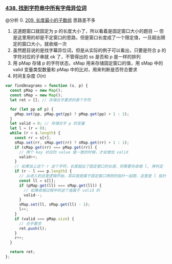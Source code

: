 
### [438. 找到字符串中所有字母异位词](https://leetcode-cn.com/problems/find-all-anagrams-in-a-string/solution/hua-dong-chuang-kou-by-jzsq_lyx-n5qp/)
@分析
0. [209. 长度最小的子数组](https://leetcode-cn.com/problems/minimum-size-subarray-sum/submissions/) 思路差不多
1. 这道题窗口就固定为 p 的长度大小了，所以看着是固定窗口大小的题目 -- 但是这里用的却是不定窗口的思路，但是窗口长度成了一个限定值，一旦超出限定的窗口大小，就收缩一次
2. 虽然题目说的是找字幕异位词，但是从实际的例子可以看出，只要是符合 p 的字符对应的子串就 ok 了，不管得出的 ss 是否和 p 是一样的排列
3. 用 pMap 存储 p 的字符状态，sMap 用来存储固定窗口的值，用 sMap 中的 valid 变量类型数量和 pMap 中的比对，用来判断是否符合要求
4. 时间复杂度 ${O(n)}$

```javascript
var findAnagrams = function (s, p) {
  const pMap = new Map();
  const sMap = new Map();
  let ret = []; // 存储合乎要求的首个字符

  for (let pp of p) {
    pMap.set(pp, pMap.get(pp) ? pMap.get(pp) + 1 : 1);
  }
  let valid = 0; // 存储合乎 p 的变量
  let l = (r = 0);
  while (r < s.length) {
    const rr = s[r];
    sMap.set(rr, sMap.get(rr) ? sMap.get(rr) + 1 : 1);
    if (sMap.get(rr) === pMap.get(rr)) {
      // 两个 key 对应的 value 值一致的时候，才会增加 valid
      valid++;
    }
    // 如果加上这个 r 这个字符，长度超出了固定窗口的长度，则需要先收缩 l, 再判定 
    if (r - l === p.length) {
      // 从进入到这里逻辑开始，其实就是属于固定窗口两侧的指针一起跑，这里是 l 指针开始跑，之前因为还没初始化完窗口
      const ll = s[l];
      if (pMap.get(ll) === sMap.get(ll)) {
        // 如果收缩过程中的这个值属于 valid 的
        valid--;
      }
      sMap.set(ll, sMap.get(ll) - 1);
      l++;
    }
    if (valid === pMap.size) {
      // 合乎要求
      ret.push(l);
    }
    r++;
  }

  return ret;
};

```